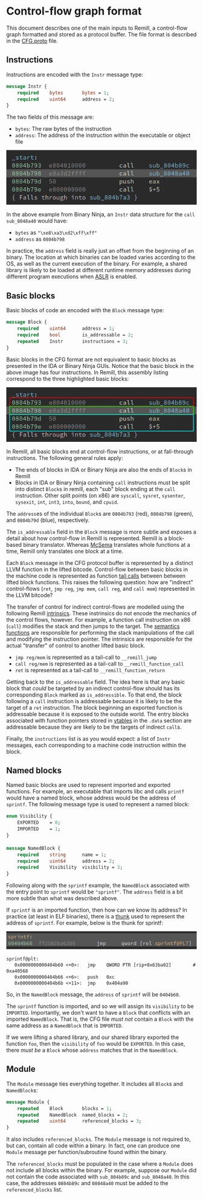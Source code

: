 # Control-flow graph format

This document describes one of the main inputs to Remill, a control-flow graph
formatted and stored as a protocol buffer. The file format is described in the
[CFG.proto](remill/CFG/CFG.proto) file.

## Instructions

Instructions are encoded with the `Instr` message type:

```protobuf
message Instr {
    required    bytes       bytes = 1;
    required    uint64      address = 2;
}
```

The two fields of this message are:
 - `bytes`: The raw bytes of the instruction
 - `address`: The address of the instruction within the executable or object file

![Instructions in Binary Ninja](images/instruction_address_and_bytes.png)

In the above example from Binary Ninja, an `Instr` data structure for the `call sub_8048a40` would have:
 - `bytes` as `"\xe8\xa3\xd2\xff\xff"`
 - `address` as `0804b798`

In practice, the `address` field is really just an offset from the beginning of an binary. The location at which binaries can be loaded varies according to the OS, as well as the current execution of the binary. For example, a shared library is likely to be loaded at different runtime memory addresses during different program executions when [ASLR](https://en.wikipedia.org/wiki/Address_space_layout_randomization) is enabled.

## Basic blocks

Basic blocks of code an encoded with the `Block` message type:

```protobuf
message Block {
    required    uint64      address = 1;
    required    bool        is_addressable = 2;
    repeated    Instr       instructions = 3;
}
```

Basic blocks in the CFG format are not equivalent to basic blocks as presented in the IDA or Binary Ninja GUIs. Notice that the basic block in the above image has four instructions. In Remill, this assembly listing correspond to the three highlighted basic blocks:

![Blocks in Remill](images/basic_blocks.png)

In Remill, all basic blocks end at control-flow instructions, or at fall-through instructions. The following general rules apply:

 - The ends of blocks in IDA or Binary Ninja are also the ends of `Block`s in Remill
 - Blocks in IDA or Binary Ninja containing `call` instructions must be split into distinct `Block`s in remill, each "sub" block ending at the `call` instruction. Other split points (on x86) are `syscall`, `sysret`, `sysenter`, `sysexit`, `int`, `int3`, `into`, `bound`, and `cpuid`.

The `address`es of the individual `Block`s are  `0804b793` (red), `0804b798` (green), and `0804b79d` (blue), respectively.

The `is_addressable` field in the `Block` message is more subtle and exposes a detail about how control-flow in Remill is represented. Remill is a block-based binary translator. Whereas [McSema](/trailofbits/mcsema) translates whole functions at a time, Remill only translates one block at a time.

Each `Block` message in the CFG protocol buffer is represented by a distinct LLVM function in the lifted bitcode. Control-flow between basic blocks in the machine code is represented as function [tail calls](https://en.wikipedia.org/wiki/Tail_call) between between lifted block functions. This raises the following question: how are "indirect" control-flows (`ret`, `jmp reg`, `jmp mem`, `call reg`, and `call mem`) represented in the LLVM bitcode?

The transfer of control for indirect control-flows are modelled using the following Remill [intrinsics](INTRINSICS.md). These instrinsics do not encode the mechanics of the control flows, however. For example, a function call instruction on x86 (`call`) modifies the stack and then jumps to the target. The [semantics functions](remill/Arch/X86/Semantics/CALL_RET.h) are responsible for performing the stack manipulations of the call and modifying the instruction pointer. The intrinsics are responsible for the actual "transfer" of control to another lifted basic block.

 - `jmp reg/mem` is represented as a tail-call to `__remill_jump`
 - `call reg/mem` is represented as a tail-call to `__remill_function_call`
 - `ret` is represented as a tail-call to `__remill_function_return`

Getting back to the `is_addressable` field. The idea here is that any basic block that *could* be targeted by an indirect control-flow should has its corresponding `Block` marked as `is_addressible`. To that end, the block following a `call` instruction is addressable because it is likely to be the target of a `ret` instruction. The block beginning an exported function is addressable because it is exposed to the outside world. The entry blocks associated with function pointers stored in [vtables](https://en.wikipedia.org/wiki/Virtual_method_table) in the `.data` section are addressable because they are likely to be the targets of indirect `call`s.

Finally, the `instructions` list is as you would expect: a list of `Instr` messages, each corresponding to a machine code instruction within the block.

## Named blocks

Named basic blocks are used to represent imported and exported functions. For example, an executable that imports libc and calls `printf` would have a named block, whose address would be the address of `sprintf`. The following message type is used to represent a named block:

```protobuf
enum Visibility {
    EXPORTED    = 0;
    IMPORTED    = 1;
}

message NamedBlock {
    required    string      name = 1;
    required    uint64      address = 2;
    required    Visibility  visibility = 3;
}
```

Following along with the `sprintf` example, the `NamedBlock` associated with the entry point to `sprintf` would be `"sprintf"`. The `address` field is a bit more subtle than what was described above.

If `sprintf` is an imported function, then how can we know its address? In practice (at least in ELF binaries), there is a [thunk](https://en.wikipedia.org/wiki/Thunk) used to represent the address of `sprintf`. For example, below is the thunk for sprintf:

![Blocks in Remill](images/sprintf_thunk.png)

```assembly
sprintf@plt:
   0x0000000000404b60 <+0>:   jmp    QWORD PTR [rip+0x63ba02]        # 0xa40568
   0x0000000000404b66 <+6>:   push   0xc
   0x0000000000404b6b <+11>:  jmp    0x404a90
```

So, in the `NamedBlock` message, the `address` of `sprintf` will be `0404b60`.

The `sprintf` function is imported, and so we will assign its `visibility` to be `IMPORTED`. Importantly, we don't want to have a `Block` that conflicts with an imported `NamedBlock`. That is, the CFG file *must not* contain a `Block` with the same address as a `NamedBlock` that is `IMPORTED`.

If we were lifting a shared library, and our shared library exported the function `foo`, then the `visibility` of `foo` would be `EXPORTED`. In this case, there *must be* a `Block` whose `address` matches that in the `NamedBlock`.

## Module

The `Module` message ties everything together. It includes all `Block`s and `NamedBlock`s:

```protobuf
message Module {
    repeated    Block       blocks = 1;
    repeated    NamedBlock  named_blocks = 2;
    repeated    uint64      referenced_blocks = 3;
}
```

It also includes `referenced_blocks`. The `Module` message is not required to, but can, contain all code within a binary. In fact, one can produce one `Module` message per function/subroutine found within the binary.

The `referenced_blocks` must be populated in the case where a `Module` does not include all blocks within the binary. For example, suppose our `Module` did not contain the code associated with `sub_804b89c` and `sub_8048a40`. In this case, the addresses `0804b89c` and `08048a40` must be added to the `referenced_blocks` list.
